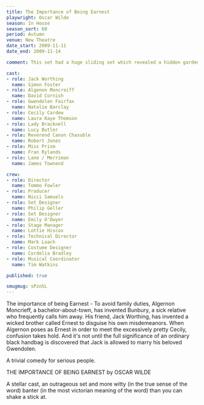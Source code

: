 ```yaml
---
title: The Importance of Being Earnest
playwright: Oscar Wilde
season: In House
season_sort: 60
period: Autumn
venue: New Theatre
date_start: 2009-11-11
date_end: 2009-11-14

comment: This set had a huge sliding set which revealed a hidden garden!

cast:
- role: Jack Worthing
  name: Simon Foster
- role: Algenon Moncreiff
  name: David Cornish
- role: Gwendolen Fairfax
  name: Natalie Barclay
- role: Cecily Cardew
  name: Laura Kaye Thomson
- role: Lady Bracknell
  name: Lucy Butler
- role: Reverend Canon Chasuble
  name: Robert Jones
- role: Miss Prism
  name: Fran Rylands
- role: Lane / Merriman
  name: James Townend

crew:
- role: Director
  name: Tommo Fowler
- role: Producer
  name: Nicci Samuels
- role: Set Designer
  name: Philip Geller
- role: Set Designer
  name: Emily O'Dwyer
- role: Stage Manager
  name: Lottie Hiscox
- role: Technical Director
  name: Mark Loach
- role: Costume Designer
  name: Cordelia Bradley
- role: Musical Coordinator
  name: Tim Watkins

published: true

smugmug: sPzn5L
---
```


The importance of being Earnest - To avoid family duties, Algernon Moncrieff, a bachelor-about-town, has invented Bunbury, a sick relative who frequently calls him away. His friend, Jack Worthing, has invented a wicked brother called Ernest to disguise his own misdemeanors. When Algernon poses as Ernest in order to meet the excessively pretty Cecily, confusion takes hold. And it's not until the full significance of an ordinary black handbag is discovered that Jack is allowed to marry his beloved Gwendolen.

A trivial comedy for serious people.

THE IMPORTANCE OF BEING EARNEST by OSCAR WILDE

A stellar cast, an outrageous set and more witty (in the true sense of the word) banter (in the most victorian meaning of the word) than you can shake a stick at.
